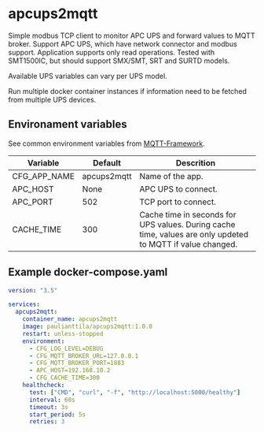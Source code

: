 # apcups2mqtt

Simple modbus TCP client to monitor APC UPS and forward values to MQTT broker.
Support APC UPS, which have network connector and modbus support.
Application supports only read operations.
Tested with SMT1500IC, but should support SMX/SMT, SRT and SURTD models.

Available UPS variables can vary per UPS model.

Run multiple docker container instances if information need to be fetched from multiple UPS devices.

## Environament variables

See common environment variables from [MQTT-Framework](https://github.com/paulianttila/MQTT-Framework).

| **Variable**               | **Default** | **Descrition**                                                                                                |
|----------------------------|-------------|---------------------------------------------------------------------------------------------------------------|
| CFG_APP_NAME               | apcups2mqtt | Name of the app.                                                                                              |
| APC_HOST                   | None        | APC UPS to connect.                                                                                           |
| APC_PORT                   | 502         | TCP port to connect.                                                                                          |
| CACHE_TIME                 | 300         | Cache time in seconds for UPS values. During cache time, values are only updeted to MQTT if value changed.    |

## Example docker-compose.yaml

```yaml
version: "3.5"

services:
  apcups2mqtt:
    container_name: apcups2mqtt
    image: paulianttila/apcups2mqtt:1.0.0
    restart: unless-stopped
    environment:
      - CFG_LOG_LEVEL=DEBUG
      - CFG_MQTT_BROKER_URL=127.0.0.1
      - CFG_MQTT_BROKER_PORT=1883
      - APC_HOST=192.168.10.2
      - CFG_CACHE_TIME=300
    healthcheck:
      test: ["CMD", "curl", "-f", "http://localhost:5000/healthy"]
      interval: 60s
      timeout: 3s
      start_period: 5s
      retries: 3
 ```